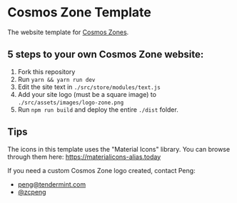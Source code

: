 # Cosmos Zone Template

The website template for [Cosmos Zones](https://cosmos.network).

## 5 steps to your own Cosmos Zone website:

1. Fork this repository
2. Run `yarn && yarn run dev`
3. Edit the site text in `./src/store/modules/text.js`
4. Add your site logo (must be a square image) to `./src/assets/images/logo-zone.png`
5. Run `npm run build` and deploy the entire `./dist` folder.

## Tips

The icons in this template uses the "Material Icons" library. You can browse through them here: https://materialicons-alias.today

If you need a custom Cosmos Zone logo created, contact Peng:

* [peng@tendermint.com](mailto:peng@tendermint.com)
* [@zcpeng](https://twitter.com/zcpeng)
